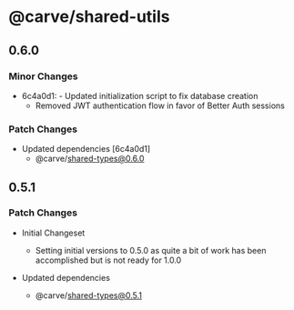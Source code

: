 # @carve/shared-utils

## 0.6.0

### Minor Changes

- 6c4a0d1: - Updated initialization script to fix database creation
  - Removed JWT authentication flow in favor of Better Auth sessions

### Patch Changes

- Updated dependencies [6c4a0d1]
  - @carve/shared-types@0.6.0

## 0.5.1

### Patch Changes

- Initial Changeset

  - Setting initial versions to 0.5.0 as quite a bit of work has been accomplished but is not ready for 1.0.0

- Updated dependencies
  - @carve/shared-types@0.5.1
